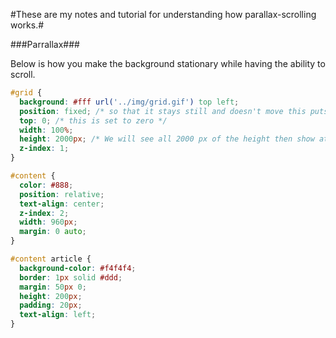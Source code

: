 #These are my notes and tutorial for understanding how parallax-scrolling works.#

###Parrallax###

Below is how you make the background stationary while having the ability to scroll.

```css
#grid {
  background: #fff url('../img/grid.gif') top left;
  position: fixed; /* so that it stays still and doesn't move this puts the content on top of the screen*/
  top: 0; /* this is set to zero */
  width: 100%;
  height: 2000px; /* We will see all 2000 px of the height then show at the botton.*/
  z-index: 1;
}

#content {
  color: #888;
  position: relative;
  text-align: center;
  z-index: 2;
  width: 960px;
  margin: 0 auto;
}

#content article {
  background-color: #f4f4f4;
  border: 1px solid #ddd;
  margin: 50px 0;
  height: 200px;
  padding: 20px;
  text-align: left;
}
```
